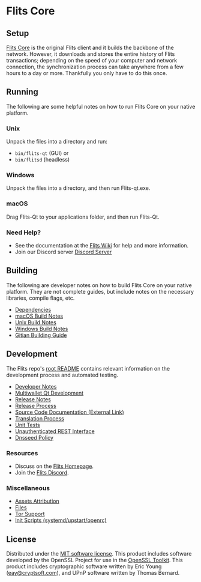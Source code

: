 Flits Core
=============

Setup
---------------------
[Flits Core](https://flitswallet.app/) is the original Flits client and it builds the backbone of the network. However, it downloads and stores the entire history of Flits transactions; depending on the speed of your computer and network connection, the synchronization process can take anywhere from a few hours to a day or more. Thankfully you only have to do this once.

Running
---------------------
The following are some helpful notes on how to run Flits Core on your native platform.

### Unix

Unpack the files into a directory and run:

- `bin/flits-qt` (GUI) or
- `bin/flitsd` (headless)

### Windows

Unpack the files into a directory, and then run Flits-qt.exe.

### macOS

Drag Flits-Qt to your applications folder, and then run Flits-Qt.

### Need Help?

* See the documentation at the [Flits Wiki](https://decenomy/FLS/)
for help and more information.
* Join our Discord server [Discord Server](https://discord.gg/kKwrqGcf)

Building
---------------------
The following are developer notes on how to build Flits Core on your native platform. They are not complete guides, but include notes on the necessary libraries, compile flags, etc.

- [Dependencies](dependencies.md)
- [macOS Build Notes](build-osx.md)
- [Unix Build Notes](build-unix.md)
- [Windows Build Notes](build-windows.md)
- [Gitian Building Guide](gitian-building.md)

Development
---------------------
The Flits repo's [root README](/README.md) contains relevant information on the development process and automated testing.

- [Developer Notes](developer-notes.md)
- [Multiwallet Qt Development](multiwallet-qt.md)
- [Release Notes](release-notes.md)
- [Release Process](release-process.md)
- [Source Code Documentation (External Link)](https://decenomy/FLS/)
- [Translation Process](translation_process.md)
- [Unit Tests](unit-tests.md)
- [Unauthenticated REST Interface](REST-interface.md)
- [Dnsseed Policy](dnsseed-policy.md)

### Resources
* Discuss on the [Flits Homepage](https://flitswallet.app/).
* Join the [Flits Discord](https://discord.gg/kKwrqGcf).

### Miscellaneous
- [Assets Attribution](assets-attribution.md)
- [Files](files.md)
- [Tor Support](tor.md)
- [Init Scripts (systemd/upstart/openrc)](init.md)

License
---------------------
Distributed under the [MIT software license](/COPYING).
This product includes software developed by the OpenSSL Project for use in the [OpenSSL Toolkit](https://www.openssl.org/). This product includes
cryptographic software written by Eric Young ([eay@cryptsoft.com](mailto:eay@cryptsoft.com)), and UPnP software written by Thomas Bernard.
